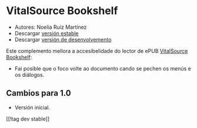 # VitalSource Bookshelf #
* Autores: Noelia Ruiz Martínez
* Descargar [versión estable][1]
* Descargar [versión de desenvolvemento][2]

Este complemento mellora a accesibelidade do lector de ePUB [VitalSource
Bookshelf][3]:

* Fai posible que o foco volte ao documento cando se pechen os menús e os
  diálogos.

## Cambios para 1.0
* Versión inicial.

[[!tag dev stable]]

[1]: https://addons.nvda-project.org/files/get.php?file=vsb

[2]: https://addons.nvda-project.org/files/get.php?file=vsb

[3]:
https://support.vitalsource.com/hc/en-us/articles/201344733-Bookshelf-Download-Page

